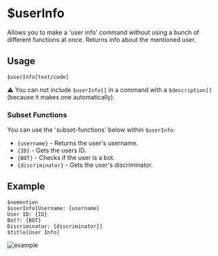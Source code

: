 # $userInfo
Allows you to make a 'user info' command without using a bunch of different functions at once. Returns info about the mentioned user.

## Usage
```
$userInfo[text/code]
```

⚠️ You can not include `$userInfo[]` in a command with a `$description[]` (because it makes one automatically).

### Subset Functions
You can use the 'subset-functions' below within `$userInfo`:

- `{username}` - Returns the user's username.
- `{ID}` - Gets the users ID.
- `{BOT}` - Checks if the user is a bot.
- `{discriminator}` - Gets the user's discriminator.

## Example
```
$nomention
$userInfo[Username: {username}
User ID: {ID}
Bot?: {BOT}
Discriminator: {discriminator}]
$title[User Info]
```

![example](https://user-images.githubusercontent.com/69215413/122833288-b6597c80-d2ba-11eb-88b8-9d1d5368b4f5.png)
